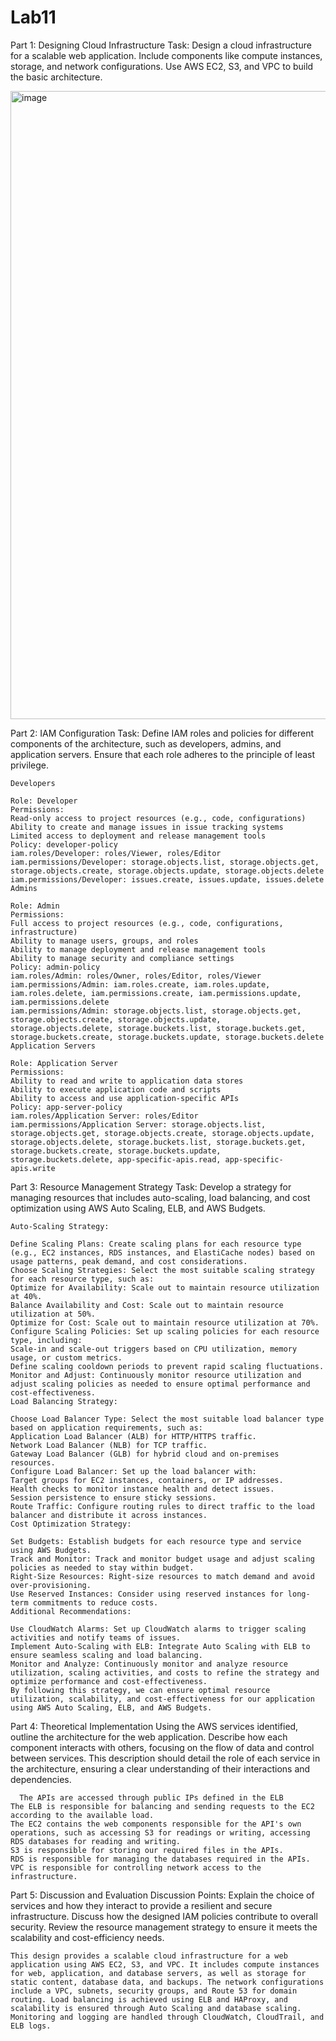 # Lab11

Part 1: Designing Cloud Infrastructure
Task:
  Design a cloud infrastructure for a scalable web application.
  Include components like compute instances, storage, and network configurations.
  Use AWS EC2, S3, and VPC to build the basic architecture.

<img width="1005" alt="image" src="https://github.com/KarlaPR10/Lab11/assets/138635602/d5038548-c74d-40ad-b854-1d2d514e2f43">

Part 2: IAM Configuration
Task:
  Define IAM roles and policies for different components of the architecture, such as developers, admins, and application servers.
  Ensure that each role adheres to the principle of least privilege.

    Developers
    
    Role: Developer
    Permissions:
    Read-only access to project resources (e.g., code, configurations)
    Ability to create and manage issues in issue tracking systems
    Limited access to deployment and release management tools
    Policy: developer-policy
    iam.roles/Developer: roles/Viewer, roles/Editor
    iam.permissions/Developer: storage.objects.list, storage.objects.get, storage.objects.create, storage.objects.update, storage.objects.delete
    iam.permissions/Developer: issues.create, issues.update, issues.delete
    Admins
    
    Role: Admin
    Permissions:
    Full access to project resources (e.g., code, configurations, infrastructure)
    Ability to manage users, groups, and roles
    Ability to manage deployment and release management tools
    Ability to manage security and compliance settings
    Policy: admin-policy
    iam.roles/Admin: roles/Owner, roles/Editor, roles/Viewer
    iam.permissions/Admin: iam.roles.create, iam.roles.update, iam.roles.delete, iam.permissions.create, iam.permissions.update, iam.permissions.delete
    iam.permissions/Admin: storage.objects.list, storage.objects.get, storage.objects.create, storage.objects.update, storage.objects.delete, storage.buckets.list, storage.buckets.get, storage.buckets.create, storage.buckets.update, storage.buckets.delete
    Application Servers
    
    Role: Application Server
    Permissions:
    Ability to read and write to application data stores
    Ability to execute application code and scripts
    Ability to access and use application-specific APIs
    Policy: app-server-policy
    iam.roles/Application Server: roles/Editor
    iam.permissions/Application Server: storage.objects.list, storage.objects.get, storage.objects.create, storage.objects.update, storage.objects.delete, storage.buckets.list, storage.buckets.get, storage.buckets.create, storage.buckets.update, storage.buckets.delete, app-specific-apis.read, app-specific-apis.write

Part 3: Resource Management Strategy
Task:
Develop a strategy for managing resources that includes auto-scaling, load balancing, and cost optimization using AWS Auto Scaling, ELB, and AWS Budgets.

    Auto-Scaling Strategy:
    
    Define Scaling Plans: Create scaling plans for each resource type (e.g., EC2 instances, RDS instances, and ElastiCache nodes) based on usage patterns, peak demand, and cost considerations.
    Choose Scaling Strategies: Select the most suitable scaling strategy for each resource type, such as:
    Optimize for Availability: Scale out to maintain resource utilization at 40%.
    Balance Availability and Cost: Scale out to maintain resource utilization at 50%.
    Optimize for Cost: Scale out to maintain resource utilization at 70%.
    Configure Scaling Policies: Set up scaling policies for each resource type, including:
    Scale-in and scale-out triggers based on CPU utilization, memory usage, or custom metrics.
    Define scaling cooldown periods to prevent rapid scaling fluctuations.
    Monitor and Adjust: Continuously monitor resource utilization and adjust scaling policies as needed to ensure optimal performance and cost-effectiveness.
    Load Balancing Strategy:
    
    Choose Load Balancer Type: Select the most suitable load balancer type based on application requirements, such as:
    Application Load Balancer (ALB) for HTTP/HTTPS traffic.
    Network Load Balancer (NLB) for TCP traffic.
    Gateway Load Balancer (GLB) for hybrid cloud and on-premises resources.
    Configure Load Balancer: Set up the load balancer with:
    Target groups for EC2 instances, containers, or IP addresses.
    Health checks to monitor instance health and detect issues.
    Session persistence to ensure sticky sessions.
    Route Traffic: Configure routing rules to direct traffic to the load balancer and distribute it across instances.
    Cost Optimization Strategy:
    
    Set Budgets: Establish budgets for each resource type and service using AWS Budgets.
    Track and Monitor: Track and monitor budget usage and adjust scaling policies as needed to stay within budget.
    Right-Size Resources: Right-size resources to match demand and avoid over-provisioning.
    Use Reserved Instances: Consider using reserved instances for long-term commitments to reduce costs.
    Additional Recommendations:
    
    Use CloudWatch Alarms: Set up CloudWatch alarms to trigger scaling activities and notify teams of issues.
    Implement Auto-Scaling with ELB: Integrate Auto Scaling with ELB to ensure seamless scaling and load balancing.
    Monitor and Analyze: Continuously monitor and analyze resource utilization, scaling activities, and costs to refine the strategy and optimize performance and cost-effectiveness.
    By following this strategy, we can ensure optimal resource utilization, scalability, and cost-effectiveness for our application using AWS Auto Scaling, ELB, and AWS Budgets.

Part 4: Theoretical Implementation
Using the AWS services identified, outline the architecture for the web application. Describe how each component interacts with others, focusing on the flow of data and control between services. This description should detail the role of each service in the architecture, ensuring a clear understanding of their interactions and dependencies.

      The APIs are accessed through public IPs defined in the ELB
    The ELB is responsible for balancing and sending requests to the EC2 according to the available load.
    The EC2 contains the web components responsible for the API's own operations, such as accessing S3 for readings or writing, accessing RDS databases for reading and writing.
    S3 is responsible for storing our required files in the APIs.
    RDS is responsible for managing the databases required in the APIs.
    VPC is responsible for controlling network access to the infrastructure.

Part 5: Discussion and Evaluation
Discussion Points:
Explain the choice of services and how they interact to provide a resilient and secure infrastructure.
Discuss how the designed IAM policies contribute to overall security.
Review the resource management strategy to ensure it meets the scalability and cost-efficiency needs.


    This design provides a scalable cloud infrastructure for a web application using AWS EC2, S3, and VPC. It includes compute instances for web, application, and database servers, as well as storage for static content, database data, and backups. The network configurations include a VPC, subnets, security groups, and Route 53 for domain routing. Load balancing is achieved using ELB and HAProxy, and scalability is ensured through Auto Scaling and database scaling. Monitoring and logging are handled through CloudWatch, CloudTrail, and ELB logs.
